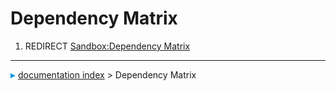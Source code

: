 # Dependency Matrix
1.  REDIRECT [Sandbox:Dependency Matrix](Sandbox_Dependency_Matrix.md)



---
![](images/Right_arrow.png) [documentation index](../README.md) > Dependency Matrix
